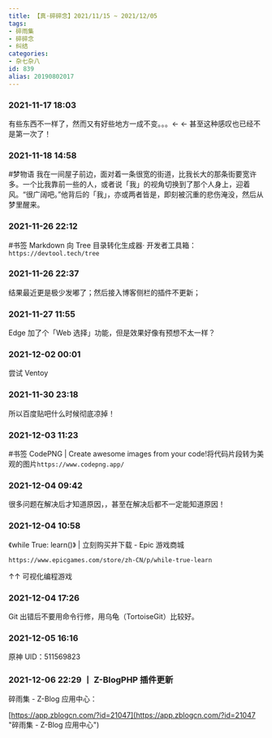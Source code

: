 ```yaml
---
title: 【真·碎碎念】2021/11/15 ~ 2021/12/05
tags:
- 碎雨集
- 碎碎念
- 纠结
categories:
- 杂七杂八
id: 839
alias: 20190802017
---
```


### 2021-11-17 18:03
有些东西不一样了，然而又有好些地方一成不变。。。← ← 甚至这种感叹也已经不是第一次了！

<!--more-->

### 2021-11-18 14:58
\#梦物语 我在一间屋子前边，面对着一条很宽的街道，比我长大的那条街要宽许多。一个比我靠前一些的人，或者说「我」的视角切换到了那个人身上，迎着风。“很广阔吧。”他背后的「我」，亦或两者皆是，即刻被沉重的悲伤淹没，然后从梦里醒来。

### 2021-11-26 22:12
\#书签 Markdown 向 Tree 目录转化生成器· 开发者工具箱：`https://devtool.tech/tree`

### 2021-11-26 22:37
结果最近更是极少发嘟了；然后接入博客侧栏的插件不更新；

### 2021-11-27 11:55
Edge 加了个「Web 选择」功能，但是效果好像有预想不太一样？

### 2021-12-02 00:01
尝试 Ventoy

### 2021-11-30 23:18
所以百度贴吧什么时候彻底凉掉！

### 2021-12-03 11:23
\#书签 CodePNG | Create awesome images from your code!将代码片段转为美观的图片`https://www.codepng.app/`

### 2021-12-04 09:42
很多问题在解决后才知道原因，，甚至在解决后都不一定能知道原因！

### 2021-12-04 10:58
《while True: learn()》 | 立刻购买并下载 - Epic 游戏商城

`https://www.epicgames.com/store/zh-CN/p/while-true-learn`

↑↑ 可视化编程游戏

### 2021-12-04 17:26
Git 出错后不要用命令行修，用乌龟（TortoiseGit）比较好。

### 2021-12-05 16:16
原神 UID：511569823

### 2021-12-06 22:29 丨 Z-BlogPHP 插件更新
碎雨集 - Z-Blog 应用中心：

[https://app.zblogcn.com/?id=21047](https://app.zblogcn.com/?id=21047 "碎雨集 - Z-Blog 应用中心")

